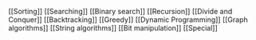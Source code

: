 [[Sorting]]
[[Searching]]
[[Binary search]]
[[Recursion]]
[[Divide and Conquer]]
[[Backtracking]]
[[Greedy]]
[[Dynamic Programming]]
[[Graph algorithms]]
[[String algorithms]]
[[Bit manipulation]]
[[Special]]


